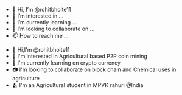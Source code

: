 - 👋 Hi, I’m @rohitbhoite11
- 👀 I’m interested in ...
- 🌱 I’m currently learning ...
- 💞️ I’m looking to collaborate on ...
- 📫 How to reach me ...

<!---
rohitbhoite11/rohitbhoite11 is a ✨ special ✨ repository because its `README.md` (this file) appears on your GitHub profile.
You can click the Preview link to take a look at your changes.
--->
- 👋 Hi,I'm @rohitbhoite11
- 🌟 I'm interested in Agricultural based P2P coin mining 
- 🌻 I'm currently learning on crypto currency 
- 📷 I'm looking to collaborate on block chain and Chemical uses in agriculture
- 🫂 I'm an Agricultural student in MPVK rahuri @India

